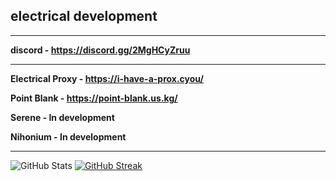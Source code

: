 ## electrical development

-------------------------------------------------------------
**discord - https://discord.gg/2MgHCyZruu**

-------------------------------------------------------------

**Electrical Proxy - https://i-have-a-prox.cyou/**

**Point Blank - https://point-blank.us.kg/**

**Serene - In development**

**Nihonium - In development**

------------------------------------------------------------

![GitHub Stats](https://ghrmes.vercel.app/api?username=play452&theme=merko&show_icons=true&hide_border=true&count_private=true) [![GitHub Streak](http://ghrmss.play451isthebest.eu.org?user=play452&theme=merko&hide_border=true&border_radius=0)](https://git.io/streak-stats)
